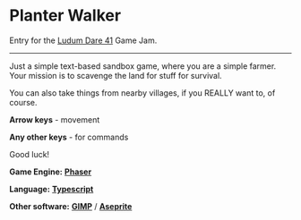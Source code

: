 # Planter Walker

Entry for the [Ludum Dare 41](https://ldjam.com) Game Jam.

---

Just a simple text-based sandbox game, where you are a simple farmer. Your mission is to scavenge the land for stuff for survival.

You can also take things from nearby villages, if you REALLY want to, of course.

**Arrow keys** - movement

**Any other keys** - for commands

Good luck!

**Game Engine:** [**Phaser**](http://phaser.io/)

**Language:** [**Typescript**](http://www.typescriptlang.org/)

**Other software:** [**GIMP**]() / [**Aseprite**]()
